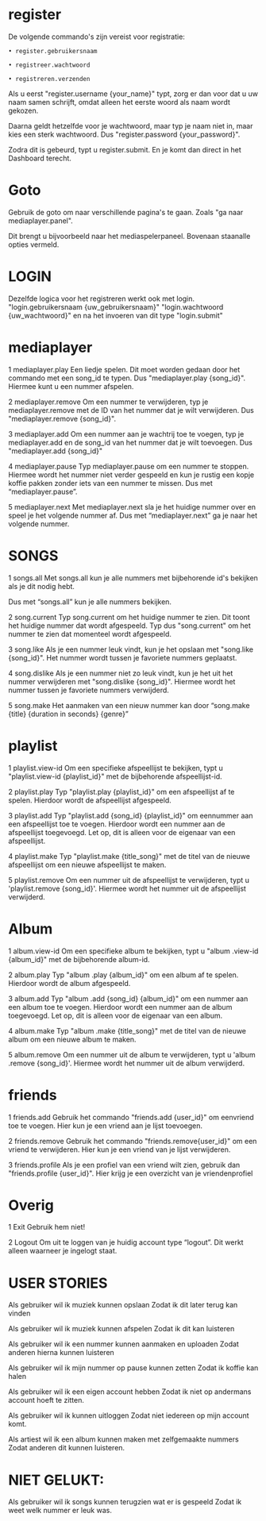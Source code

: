 
# register

De volgende commando's zijn vereist voor registratie:

    • register.gebruikersnaam

    • registreer.wachtwoord

    • registreren.verzenden

Als u eerst "register.username {your_name}" typt, zorg er dan voor dat u uw naam samen schrijft, omdat alleen het eerste woord als naam wordt gekozen.

Daarna geldt hetzelfde voor je wachtwoord, maar typ je naam niet in, maar kies een sterk wachtwoord. Dus "register.password {your_password}".

Zodra dit is gebeurd, typt u register.submit. En je komt dan direct in het Dashboard terecht.



# Goto

Gebruik de goto om naar verschillende pagina's te gaan. Zoals "ga naar mediaplayer.panel". 

Dit brengt u bijvoorbeeld naar het mediaspelerpaneel. Bovenaan staan ​​alle opties vermeld.


# LOGIN
Dezelfde logica voor het registreren werkt ook met login.
"login.gebruikersnaam {uw_gebruikersnaam}"
"login.wachtwoord {uw_wachtwoord}"
en na het invoeren van dit type "login.submit"



# mediaplayer
1 mediaplayer.play
Een liedje spelen. Dit moet worden gedaan door het commando met een song_id te typen. Dus "mediaplayer.play {song_id}". Hiermee kunt u een nummer afspelen.

2 mediaplayer.remove
Om een ​​nummer te verwijderen, typ je mediaplayer.remove met de ID van het nummer dat je wilt verwijderen. Dus "mediaplayer.remove {song_id}".

3 mediaplayer.add
Om een ​​nummer aan je wachtrij toe te voegen, typ je mediaplayer.add en de song_id van het nummer dat je wilt toevoegen. Dus "mediaplayer.add {song_id}"

4 mediaplayer.pause
Typ mediaplayer.pause om een ​​nummer te stoppen. Hiermee wordt het nummer niet verder gespeeld en kun je rustig een kopje koffie pakken zonder iets van een nummer te missen. Dus met “mediaplayer.pause”.

5 mediaplayer.next
Met mediaplayer.next sla je het huidige nummer over en speel je het volgende nummer af.
Dus met “mediaplayer.next” ga je naar het volgende nummer.

# SONGS
1 songs.all
Met songs.all kun je alle nummers met bijbehorende id's bekijken als je dit nodig hebt.

Dus met “songs.all” kun je alle nummers bekijken.

2 song.current
Typ song.current om het huidige nummer te zien. Dit toont het huidige nummer dat wordt afgespeeld. Typ dus "song.current" om het nummer te zien dat momenteel wordt afgespeeld.

3 song.like
Als je een nummer leuk vindt, kun je het opslaan met "song.like {song_id}". Het nummer wordt tussen je favoriete nummers geplaatst.

4 song.dislike
Als je een nummer niet zo leuk vindt, kun je het uit het nummer verwijderen met "song.dislike {song_id}". Hiermee wordt het nummer tussen je favoriete nummers verwijderd.

5 song.make
Het aanmaken van een nieuw nummer kan door “song.make {title} {duration in seconds} {genre}”



# playlist
1 playlist.view-id
Om een ​​specifieke afspeellijst te bekijken, typt u "playlist.view-id {playlist_id}" met de bijbehorende afspeellijst-id.

2 playlist.play
Typ "playlist.play {playlist_id}" om een ​​afspeellijst af te spelen. Hierdoor wordt de afspeellijst afgespeeld.

3 playlist.add
Typ "playlist.add {song_id} {playlist_id}" om een ​​nummer aan een afspeellijst toe te voegen. Hierdoor wordt een nummer aan de afspeellijst toegevoegd. Let op, dit is alleen voor de eigenaar van een afspeellijst.

4 playlist.make
Typ "playlist.make {title_song}" met de titel van de nieuwe afspeellijst om een ​​nieuwe afspeellijst te maken.

5 playlist.remove
Om een ​​nummer uit de afspeellijst te verwijderen, typt u 'playlist.remove {song_id}'. Hiermee wordt het nummer uit de afspeellijst verwijderd.



# Album
1 album.view-id
Om een ​​specifieke album te bekijken, typt u "album .view-id {album_id}" met de bijbehorende album-id.

2 album.play
Typ "album .play {album_id}" om een ​​album af te spelen. Hierdoor wordt de album afgespeeld.

3 album.add
Typ "album .add {song_id} {album_id}" om een ​​nummer aan een album toe te voegen. Hierdoor wordt een nummer aan de album toegevoegd. Let op, dit is alleen voor de eigenaar van een album.

4 album.make
Typ "album .make {title_song}" met de titel van de nieuwe album om een ​​nieuwe album te maken.

5 album.remove
Om een ​​nummer uit de album te verwijderen, typt u 'album .remove {song_id}'. Hiermee wordt het nummer uit de album verwijderd.



# friends
1 friends.add
Gebruik het commando "friends.add {user_id}" om een ​​vriend toe te voegen. Hier kun je een vriend aan je lijst toevoegen.

2 friends.remove
Gebruik het commando "friends.remove{user_id}" om een ​​vriend te verwijderen. Hier kun je een vriend van je lijst verwijderen.

3 friends.profile
Als je een profiel van een vriend wilt zien, gebruik dan "friends.profile {user_id}". Hier krijg je een overzicht van je vriendenprofiel



# Overig
1 Exit
Gebruik hem niet!

2 Logout
Om uit te loggen van je huidig account type “logout”. Dit werkt alleen waarneer je ingelogt staat.

# USER STORIES

Als gebruiker wil ik muziek kunnen opslaan Zodat ik dit later terug kan vinden

Als gebruiker wil ik muziek kunnen afspelen Zodat ik dit kan luisteren

Als gebruiker wil ik een nummer kunnen aanmaken en uploaden Zodat anderen hierna kunnen luisteren

Als gebruiker wil ik mijn nummer op pause kunnen zetten Zodat ik koffie kan halen

Als gebruiker wil ik een eigen account hebben Zodat ik niet op andermans account hoeft te zitten.

Als gebruiker wil ik kunnen uitloggen Zodat niet iedereen op mijn account komt.

Als artiest wil ik een album kunnen maken met zelfgemaakte nummers Zodat anderen dit kunnen luisteren.


# NIET GELUKT:
Als gebruiker wil ik songs kunnen terugzien wat er is gespeeld Zodat ik weet welk nummer er leuk was.
